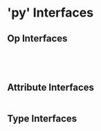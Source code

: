 # 'py' Interfaces

## Op Interfaces

```{include} ../TableGen/Interfaces/CopyObjectInterfaceop.md
```

```{include} ../TableGen/Interfaces/ExceptionHandlingInterfaceop.md
```

```{include} ../TableGen/Interfaces/ObjectFromTypeObjectInterfaceop.md
```

```{include} ../TableGen/Interfaces/OnlyReadsValueInterfaceop.md
```

## Attribute Interfaces

```{include} ../TableGen/Interfaces/ObjectAttrInterfaceattr.md
```

## Type Interfaces

```{include} ../TableGen/Interfaces/ObjectTypeInterfacetype.md
```